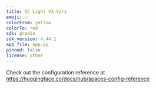 ```yaml
---
title: IC Light V2-Vary
emoji: 📈
colorFrom: yellow
colorTo: red
sdk: gradio
sdk_version: 4.44.1
app_file: app.py
pinned: false
license: other
---
```


Check out the configuration reference at https://huggingface.co/docs/hub/spaces-config-reference
